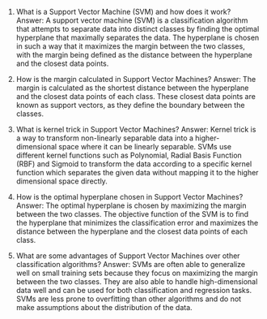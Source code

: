 1. What is a Support Vector Machine (SVM) and how does it work?
Answer: A support vector machine (SVM) is a classification algorithm that attempts to separate data into distinct classes by finding the optimal hyperplane that maximally separates the data. The hyperplane is chosen in such a way that it maximizes the margin between the two classes, with the margin being defined as the distance between the hyperplane and the closest data points.

2. How is the margin calculated in Support Vector Machines?
Answer: The margin is calculated as the shortest distance between the hyperplane and the closest data points of each class. These closest data points are known as support vectors, as they define the boundary between the classes.

3. What is kernel trick in Support Vector Machines?
Answer: Kernel trick is a way to transform non-linearly separable data into a higher-dimensional space where it can be linearly separable. SVMs use different kernel functions such as Polynomial, Radial Basis Function (RBF) and Sigmoid to transform the data according to a specific kernel function which separates the given data without mapping it to the higher dimensional space directly.

4. How is the optimal hyperplane chosen in Support Vector Machines?
Answer: The optimal hyperplane is chosen by maximizing the margin between the two classes. The objective function of the SVM is to find the hyperplane that minimizes the classification error and maximizes the distance between the hyperplane and the closest data points of each class.

5. What are some advantages of Support Vector Machines over other classification algorithms?
Answer: SVMs are often able to generalize well on small training sets because they focus on maximizing the margin between the two classes. They are also able to handle high-dimensional data well and can be used for both classification and regression tasks. SVMs are less prone to overfitting than other algorithms and do not make assumptions about the distribution of the data.